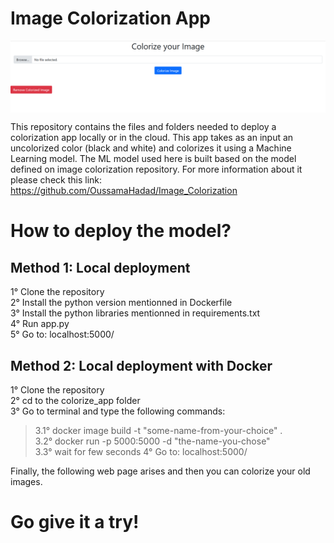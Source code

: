 # Image Colorization App

<div style="display: flex; justify-content: space-between;">
  <img src="web_app_image.png">
</div>

This repository contains the files and folders needed to deploy a colorization app locally or in the cloud.
This app takes as an input an uncolorized color (black and white) and colorizes it using a Machine Learning model. 
The ML model used here is built based on the model defined on image colorization repository. For more information about it please check this link: https://github.com/OussamaHadad/Image_Colorization

# How to deploy the model?
## Method 1:  Local deployment
1° Clone the repository <br>
2° Install the python version mentionned in Dockerfile <br>
3° Install the python libraries mentionned in requirements.txt <br>
4° Run app.py <br>
5° Go to: localhost:5000/

## Method 2: Local deployment with Docker
1° Clone the repository <br>
2° cd to the colorize_app folder <br>
3° Go to terminal and type the following commands: <br>
  >3.1° docker image build -t "some-name-from-your-choice" . <br>
  >3.2° docker run -p 5000:5000 -d "the-name-you-chose" <br>
  >3.3° wait for few seconds
4° Go to: localhost:5000/

Finally, the following web page arises and then you can colorize your old images. <br>
# Go give it a try!
